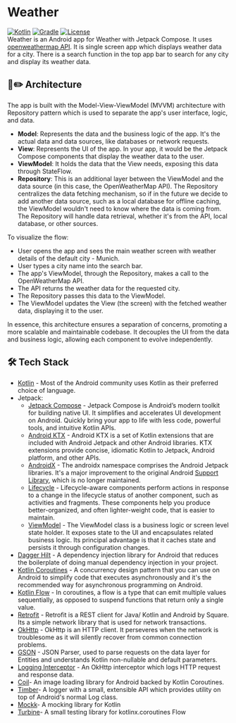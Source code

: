 # Weather
[![Kotlin](https://img.shields.io/badge/kotlin-1.8.10-blue.svg?logo=kotlin)](http://kotlinlang.org)
[![Gradle](https://img.shields.io/badge/Gradle-8-green?style=flat)](https://gradle.org)
<a href="https://github.com/akilredy92"><img alt="License" src="https://img.shields.io/static/v1?label=GitHub&message=akilredy92&color=C51162"/></a><br>
Weather is an Android app for Weather with Jetpack Compose. It uses [openweathermap API](https://openweathermap.org/api). It is single screen app which displays weather data for a city.
There is a search function in the top app bar to search for any city and display its weather data.

## 📐✏️ Architecture
The app is built with the Model-View-ViewModel (MVVM) architecture with Repository pattern which is used to separate the app's user interface, logic, and data.

- **Model**: Represents the data and the business logic of the app. It's the actual data and data sources, like databases or network requests.
- **View**: Represents the UI of the app. In your app, it would be the Jetpack Compose components that display the weather data to the user.
- **ViewModel**: It holds the data that the View needs, exposing this data through StateFlow.
- **Repository**: This is an additional layer between the ViewModel and the data source (in this case, the OpenWeatherMap API). The Repository centralizes the data fetching mechanism, so if in the future we decide to add another data source, such as a local database for offline caching, the ViewModel wouldn't need to know where the data is coming from. The Repository will handle data retrieval, whether it's from the API, local database, or other sources.

To visualize the flow:

- User opens the app and sees the main weather screen with weather details of the default city - Munich.
- User types a city name into the search bar.
- The app's ViewModel, through the Repository, makes a call to the OpenWeatherMap API.
- The API returns the weather data for the requested city.
- The Repository passes this data to the ViewModel.
- The ViewModel updates the View (the screen) with the fetched weather data, displaying it to the user.

In essence, this architecture ensures a separation of concerns, promoting a more scalable and maintainable codebase. It decouples the UI from the data and business logic, allowing each component to evolve independently.


## 🛠 Tech Stack
- [Kotlin](https://developer.android.com/kotlin) - Most of the Android community uses Kotlin as their preferred choice of language.
- Jetpack:
    - [Jetpack Compose](https://developer.android.com/jetpack/compose) - Jetpack Compose is Android’s modern toolkit for building native UI. It simplifies and accelerates UI development on Android. Quickly bring your app to life with less code, powerful tools, and intuitive Kotlin APIs.
    - [Android KTX](https://developer.android.com/kotlin/ktx.html) - Android KTX is a set of Kotlin extensions that are included with Android Jetpack and other Android libraries. KTX extensions provide concise, idiomatic Kotlin to Jetpack, Android platform, and other APIs.
    - [AndroidX](https://developer.android.com/jetpack/androidx) - The androidx namespace comprises the Android Jetpack libraries. It's a major improvement to the original Android [Support Library](https://developer.android.com/topic/libraries/support-library/index), which is no longer maintained.
    - [Lifecycle](https://developer.android.com/topic/libraries/architecture/lifecycle) - Lifecycle-aware components perform actions in response to a change in the lifecycle status of another component, such as activities and fragments. These components help you produce better-organized, and often lighter-weight code, that is easier to maintain.
    - [ViewModel](https://developer.android.com/topic/libraries/architecture/viewmodel) - The ViewModel class is a business logic or screen level state holder. It exposes state to the UI and encapsulates related business logic. Its principal advantage is that it caches state and persists it through configuration changes.
- [Dagger Hilt](https://developer.android.com/training/dependency-injection/hilt-android) - A dependency injection library for Android that reduces the boilerplate of doing manual dependency injection in your project.
- [Kotlin Coroutines](https://developer.android.com/kotlin/coroutines) - A concurrency design pattern that you can use on Android to simplify code that executes asynchronously and it's the recommended way for asynchronous programming on Android.
- [Kotlin Flow](https://developer.android.com/kotlin/flow) - In coroutines, a flow is a type that can emit multiple values sequentially, as opposed to suspend functions that return only a single value.
- [Retrofit](https://square.github.io/retrofit) - Retrofit is a REST client for Java/ Kotlin and Android by Square. Its a simple network library that is used for network transactions.
- [OkHttp](https://github.com/square/okhttp) - OkHttp is an HTTP client. It perseveres when the network is troublesome as it will silently recover from common connection problems.
- [GSON](https://github.com/google/gson) - JSON Parser, used to parse requests on the data layer for Entities and understands Kotlin non-nullable and default parameters.
- [Logging Interceptor](https://github.com/square/okhttp/blob/master/okhttp-logging-interceptor/README.md) - An OkHttp interceptor which logs HTTP request and response data.
- [Coil](https://coil-kt.github.io/coil/compose/)- An image loading library for Android backed by Kotlin Coroutines.
- [Timber](https://github.com/JakeWharton/timber)- A logger with a small, extensible API which provides utility on top of Android's normal Log class.
- [Mockk](https://github.com/mockk/mockk)- A mocking library for Kotlin
- [Turbine](https://github.com/cashapp/turbine)- A small testing library for kotlinx.coroutines Flow







